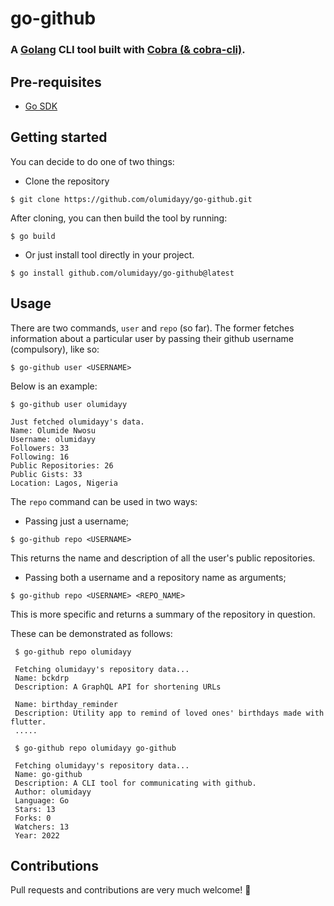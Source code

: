 # go-github

### A [Golang](https://go.dev/) CLI tool built with [Cobra (& cobra-cli)](https://github.com/spf13/cobra).

## Pre-requisites
- [Go SDK](https://go.dev/dl/)


## Getting started

You can decide to do one of two things:

- Clone the repository
```
$ git clone https://github.com/olumidayy/go-github.git
```
 After cloning, you can then build the tool by running:
 ```
 $ go build
 ```
- Or just install tool directly in your project.
```
$ go install github.com/olumidayy/go-github@latest
```



## Usage
There are two commands, `user` and `repo` (so far). The former fetches information about a particular user by passing their github username (compulsory), like so:

```
$ go-github user <USERNAME>
```
Below is an example:
```
$ go-github user olumidayy

Just fetched olumidayy's data.
Name: Olumide Nwosu
Username: olumidayy
Followers: 33
Following: 16
Public Repositories: 26
Public Gists: 33
Location: Lagos, Nigeria
```

The `repo` command can be used in two ways:
 - Passing just a username;
 ```
 $ go-github repo <USERNAME>
 ```
 This returns the name and description of all the user's public repositories.
 - Passing both a username and a repository name as arguments;
 ```
 $ go-github repo <USERNAME> <REPO_NAME>
 ```
 This is more specific and returns a summary of the repository in question.
 
These can be demonstrated as follows:
```
 $ go-github repo olumidayy

 Fetching olumidayy's repository data...
 Name: bckdrp
 Description: A GraphQL API for shortening URLs

 Name: birthday_reminder
 Description: Utility app to remind of loved ones' birthdays made with flutter.
 .....
```

```
 $ go-github repo olumidayy go-github

 Fetching olumidayy's repository data...
 Name: go-github
 Description: A CLI tool for communicating with github.
 Author: olumidayy
 Language: Go
 Stars: 13
 Forks: 0
 Watchers: 13
 Year: 2022
```

## Contributions
 Pull requests and contributions are very much welcome! 💙
 
 
